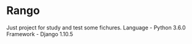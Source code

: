 # Rango

Just project for study and test some fichures.
Language - Python 3.6.0
Framework - Django 1.10.5
